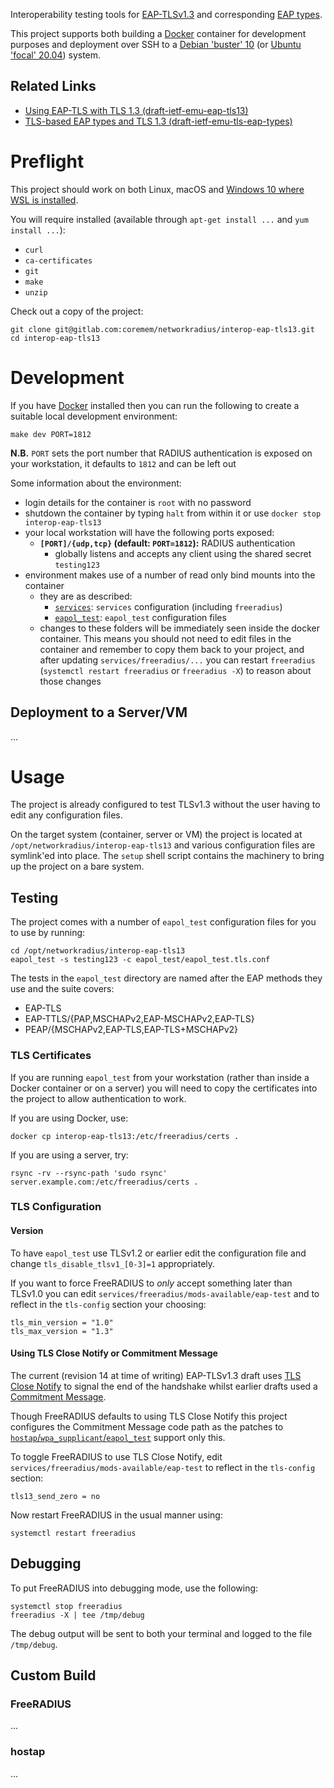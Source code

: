Interoperability testing tools for [EAP-TLSv1.3](https://datatracker.ietf.org/doc/draft-ietf-emu-eap-tls13/) and corresponding [EAP types](https://datatracker.ietf.org/doc/draft-ietf-emu-tls-eap-types/).

This project supports both building a [Docker](https://docker.com/) container for development purposes and deployment over SSH to a [Debian 'buster' 10](https://debian.org/) (or [Ubuntu 'focal' 20.04](https://ubuntu.com/)) system.

## Related Links

 * [Using EAP-TLS with TLS 1.3 (draft-ietf-emu-eap-tls13)](https://datatracker.ietf.org/doc/draft-ietf-emu-eap-tls13/)
 * [TLS-based EAP types and TLS 1.3 (draft-ietf-emu-tls-eap-types)](https://datatracker.ietf.org/doc/draft-ietf-emu-tls-eap-types/)

# Preflight

This project should work on both Linux, macOS and [Windows 10 where WSL is installed](https://docs.microsoft.com/en-us/windows/wsl/install-win10).

You will require installed (available through `apt-get install ...` and `yum install ...`):

  * `curl`
  * `ca-certificates`
  * `git`
  * `make`
  * `unzip`

Check out a copy of the project:

    git clone git@gitlab.com:coremem/networkradius/interop-eap-tls13.git
    cd interop-eap-tls13

# Development

If you have [Docker](https://docker.com/) installed then you can run the following to create a suitable local development environment:

    make dev PORT=1812

**N.B.** `PORT` sets the port number that RADIUS authentication is exposed on your workstation, it defaults to `1812` and can be left out

Some information about the environment:

 * login details for the container is `root` with no password
 * shutdown the container by typing `halt` from within it or use `docker stop interop-eap-tls13`
 * your local workstation will have the following ports exposed:
     * **`[PORT]/{udp,tcp}` (default: `PORT=1812`):** RADIUS authentication
         * globally listens and accepts any client using the shared secret `testing123`
 * environment makes use of a number of read only bind mounts into the container
     * they are as described:
         * [`services`](services): `services` configuration (including `freeradius`)
         * [`eapol_test`](eapol_test): `eapol_test` configuration files
     * changes to these folders will be immediately seen inside the docker container. This means you should not need to edit files in the container and remember to copy them back to your project, and after updating `services/freeradius/...` you can restart `freeradius` (`systemctl restart freeradius` or `freeradius -X`) to reason about those changes

## Deployment to a Server/VM

...

# Usage

The project is already configured to test TLSv1.3 without the user having to edit any configuration files.

On the target system (container, server or VM) the project is located at `/opt/networkradius/interop-eap-tls13` and various configuration files are symlink'ed into place. The `setup` shell script contains the machinery to bring up the project on a bare system.

## Testing

The project comes with a number of `eapol_test` configuration files for you to use by running:

    cd /opt/networkradius/interop-eap-tls13
    eapol_test -s testing123 -c eapol_test/eapol_test.tls.conf

The tests in the `eapol_test` directory are named after the EAP methods they use and the suite covers:

 * EAP-TLS
 * EAP-TTLS/{PAP,MSCHAPv2,EAP-MSCHAPv2,EAP-TLS}
 * PEAP/{MSCHAPv2,EAP-TLS,EAP-TLS+MSCHAPv2}

### TLS Certificates

If you are running `eapol_test` from your workstation (rather than inside a Docker container or on a server) you will need to copy the certificates into the project to allow authentication to work.

If you are using Docker, use:

    docker cp interop-eap-tls13:/etc/freeradius/certs .

If you are using a server, try:

    rsync -rv --rsync-path 'sudo rsync' server.example.com:/etc/freeradius/certs .

### TLS Configuration

#### Version

To have `eapol_test` use TLSv1.2 or earlier edit the configuration file and change `tls_disable_tlsv1_[0-3]=1` appropriately.

If you want to force FreeRADIUS to *only* accept something later than TLSv1.0 you can edit `services/freeradius/mods-available/eap-test` and to reflect in the `tls-config` section your choosing:

    tls_min_version = "1.0"
    tls_max_version = "1.3"

#### Using TLS Close Notify or Commitment Message

The current (revision 14 at time of writing) EAP-TLSv1.3 draft uses [TLS Close Notify](https://tools.ietf.org/html/draft-ietf-emu-eap-tls13-14#section-2.1.4) to signal the end of the handshake whilst earlier drafts used a [Commitment Message](https://tools.ietf.org/html/draft-ietf-emu-eap-tls13-13#section-2.1.4).

Though FreeRADIUS defaults to using TLS Close Notify this project configures the Commitment Message code path as the patches to [`hostap`/`wpa_supplicant`/`eapol_test`](https://w1.fi/) support only this.

To toggle FreeRADIUS to use TLS Close Notify, edit `services/freeradius/mods-available/eap-test` to reflect in the `tls-config` section:

    tls13_send_zero = no

Now restart FreeRADIUS in the usual manner using:

    systemctl restart freeradius

## Debugging

To put FreeRADIUS into debugging mode, use the following:

    systemctl stop freeradius
    freeradius -X | tee /tmp/debug

The debug output will be sent to both your terminal and logged to the file `/tmp/debug`.

## Custom Build

### FreeRADIUS

...

### hostap

...
